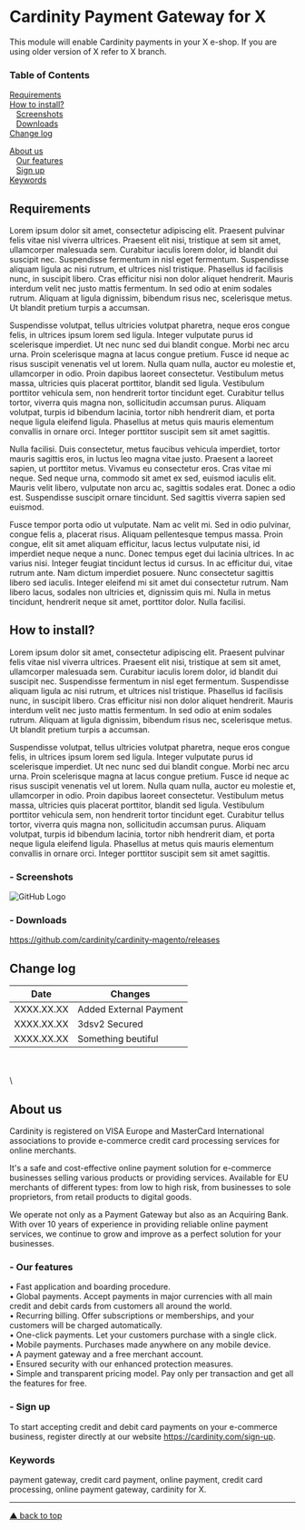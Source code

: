 # Cardinity Payment Gateway for X
This module will enable Cardinity payments in your X e-shop. If you are using older version of X refer to X branch.

### Table of Contents  
 [Requirements](#Requirements)  
 [How to install?](#how-to-install)  
     [Screenshots](#Screenshots)  
     [Downloads](#Downloads)   
 [Change log](#change-log)   
    
 [About us](#aboutus)   
    [Our features](#our-features)         
    [Sign up](#sign-up)   
 [Keywords](#keywords)   
<a name="headers"/>   
 
## Requirements
Lorem ipsum dolor sit amet, consectetur adipiscing elit. Praesent pulvinar felis vitae nisl viverra ultrices. Praesent elit nisi, tristique at sem sit amet, ullamcorper malesuada sem. Curabitur iaculis lorem dolor, id blandit dui suscipit nec. Suspendisse fermentum in nisl eget fermentum. Suspendisse aliquam ligula ac nisi rutrum, et ultrices nisl tristique. Phasellus id facilisis nunc, in suscipit libero. Cras efficitur nisi non dolor aliquet hendrerit. Mauris interdum velit nec justo mattis fermentum. In sed odio at enim sodales rutrum. Aliquam at ligula dignissim, bibendum risus nec, scelerisque metus. Ut blandit pretium turpis a accumsan.

Suspendisse volutpat, tellus ultricies volutpat pharetra, neque eros congue felis, in ultrices ipsum lorem sed ligula. Integer vulputate purus id scelerisque imperdiet. Ut nec nunc sed dui blandit congue. Morbi nec arcu urna. Proin scelerisque magna at lacus congue pretium. Fusce id neque ac risus suscipit venenatis vel ut lorem. Nulla quam nulla, auctor eu molestie et, ullamcorper in odio. Proin dapibus laoreet consectetur. Vestibulum metus massa, ultricies quis placerat porttitor, blandit sed ligula. Vestibulum porttitor vehicula sem, non hendrerit tortor tincidunt eget. Curabitur tellus tortor, viverra quis magna non, sollicitudin accumsan purus. Aliquam volutpat, turpis id bibendum lacinia, tortor nibh hendrerit diam, et porta neque ligula eleifend ligula. Phasellus at metus quis mauris elementum convallis in ornare orci. Integer porttitor suscipit sem sit amet sagittis.

Nulla facilisi. Duis consectetur, metus faucibus vehicula imperdiet, tortor mauris sagittis eros, in luctus leo magna vitae justo. Praesent a laoreet sapien, ut porttitor metus. Vivamus eu consectetur eros. Cras vitae mi neque. Sed neque urna, commodo sit amet ex sed, euismod iaculis elit. Mauris velit libero, vulputate non arcu ac, sagittis sodales erat. Donec a odio est. Suspendisse suscipit ornare tincidunt. Sed sagittis viverra sapien sed euismod.

Fusce tempor porta odio ut vulputate. Nam ac velit mi. Sed in odio pulvinar, congue felis a, placerat risus. Aliquam pellentesque tempus massa. Proin congue, elit sit amet aliquam efficitur, lacus lectus vulputate nisi, id imperdiet neque neque a nunc. Donec tempus eget dui lacinia ultrices. In ac varius nisi. Integer feugiat tincidunt lectus id cursus. In ac efficitur dui, vitae rutrum ante. Nam dictum imperdiet posuere. Nunc consectetur sagittis libero sed iaculis. Integer eleifend mi sit amet dui consectetur rutrum. Nam libero lacus, sodales non ultricies et, dignissim quis mi. Nulla in metus tincidunt, hendrerit neque sit amet, porttitor dolor. Nulla facilisi.
## How to install?
Lorem ipsum dolor sit amet, consectetur adipiscing elit. Praesent pulvinar felis vitae nisl viverra ultrices. Praesent elit nisi, tristique at sem sit amet, ullamcorper malesuada sem. Curabitur iaculis lorem dolor, id blandit dui suscipit nec. Suspendisse fermentum in nisl eget fermentum. Suspendisse aliquam ligula ac nisi rutrum, et ultrices nisl tristique. Phasellus id facilisis nunc, in suscipit libero. Cras efficitur nisi non dolor aliquet hendrerit. Mauris interdum velit nec justo mattis fermentum. In sed odio at enim sodales rutrum. Aliquam at ligula dignissim, bibendum risus nec, scelerisque metus. Ut blandit pretium turpis a accumsan.

Suspendisse volutpat, tellus ultricies volutpat pharetra, neque eros congue felis, in ultrices ipsum lorem sed ligula. Integer vulputate purus id scelerisque imperdiet. Ut nec nunc sed dui blandit congue. Morbi nec arcu urna. Proin scelerisque magna at lacus congue pretium. Fusce id neque ac risus suscipit venenatis vel ut lorem. Nulla quam nulla, auctor eu molestie et, ullamcorper in odio. Proin dapibus laoreet consectetur. Vestibulum metus massa, ultricies quis placerat porttitor, blandit sed ligula. Vestibulum porttitor vehicula sem, non hendrerit tortor tincidunt eget. Curabitur tellus tortor, viverra quis magna non, sollicitudin accumsan purus. Aliquam volutpat, turpis id bibendum lacinia, tortor nibh hendrerit diam, et porta neque ligula eleifend ligula. Phasellus at metus quis mauris elementum convallis in ornare orci. Integer porttitor suscipit sem sit amet sagittis.
### - Screenshots
![GitHub Logo](https://cardinity.com/uploads/images/Gallery/Integration-images/Drupal-Commerce/screenshot-credentials.PNG)
### - Downloads
https://github.com/cardinity/cardinity-magento/releases
## Change log 
| Date          | Changes       |
| ------------- |---------------|
| XXXX.XX.XX    | Added External Payment |
| XXXX.XX.XX    | 3dsv2 Secured          |
| XXXX.XX.XX    | Something beutiful     |

\
\
\
## About us
Cardinity is registered on VISA Europe and MasterCard International associations to provide e-commerce credit card processing services for online merchants. 

It's a safe and cost-effective online payment solution for e-commerce businesses selling various products or providing services. Available for EU merchants of different types: from low to high risk, from businesses to sole proprietors, from retail products to digital goods.

We operate not only as a Payment Gateway but also as an Acquiring Bank. With over 10 years of experience in providing reliable online payment services, we continue to grow and improve as a perfect solution for your businesses.
### - Our features
• Fast application and boarding procedure.   
• Global payments. Accept payments in major currencies with all main credit and debit cards from customers all around the world.   
• Recurring billing. Offer subscriptions or memberships, and your customers will be charged automatically.   
• One-click payments. Let your customers purchase with a single click.   
• Mobile payments. Purchases made anywhere on any mobile device.   
• A payment gateway and a free merchant account.   
• Ensured security with our enhanced protection measures.   
• Simple and transparent pricing model. Pay only per transaction and get all the features for free.
### - Sign up
To start accepting credit and debit card payments on your e-commerce business, register directly at our website https://cardinity.com/sign-up.
### Keywords
payment gateway, credit card payment, online payment, credit card processing, online payment gateway, cardinity for X.   
__________________________________________________________________    
 [▲ back to top](#Cardinity-Payment-Gateway-for-X)
<!--
**fjundzer/fjundzer** is a ✨ _special_ ✨ repository because its `README.md` (this file) appears on your GitHub profile.

